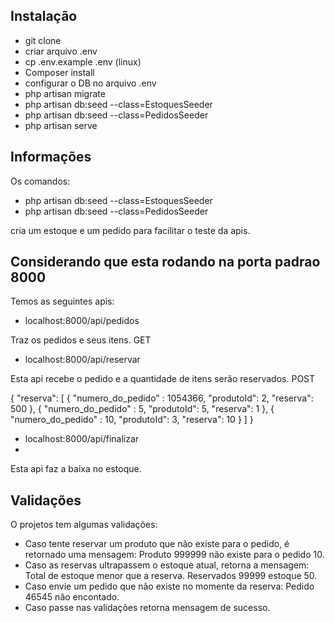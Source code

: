 ## Instalação
- git clone
- criar arquivo .env
- cp .env.example .env (linux)
- Composer install
- configurar o DB no arquivo .env
- php artisan migrate
- php artisan db:seed --class=EstoquesSeeder
- php artisan db:seed --class=PedidosSeeder
- php artisan serve

## Informações
Os comandos:

- php artisan db:seed --class=EstoquesSeeder
- php artisan db:seed --class=PedidosSeeder

cria um estoque e um pedido para facilitar o teste da apis.

## Considerando que esta rodando na porta padrao 8000

Temos as seguintes apis: 
- localhost:8000/api/pedidos

Traz os pedidos e seus itens. GET

- localhost:8000/api/reservar

Esta api recebe o pedido e a quantidade de itens serão reservados. POST

{
	"reserva":
	[
		{
		"numero_do_pedido" : 1054366,
		"produtoId": 2,
		"reserva": 500
		},
		{
		"numero_do_pedido" : 5,
		"produtoId": 5,
		"reserva": 1
		},
				{
		"numero_do_pedido" : 10,
		"produtoId": 3,
		"reserva": 10
		}
	]
}

- localhost:8000/api/finalizar
- 
Esta api faz a baixa no estoque.


## Validações

O projetos tem algumas validações:

- Caso tente reservar um produto que não existe para o pedido, é retornado uma mensagem: Produto 999999 não existe para o pedido 10.
- Caso as reservas ultrapassem o estoque atual, retorna a mensagem: Total de estoque menor que a reserva. Reservados 99999 estoque 50.
- Caso envie um pedido que não existe no momente da reserva: Pedido 46545 não encontado.
- Caso passe nas validações retorna mensagem de sucesso.

